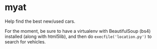 myat
====

Help find the best new/used cars.

For the moment, be sure to have a virtualenv with BeautifulSoup (bs4) installed (along with html5lib), and then do ``execfile('location.py')`` to search for vehicles.
